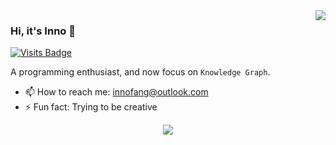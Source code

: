<a href="#">
<img align="right" src="https://github-readme-stats.vercel.app/api?username=InnoFang&show_icons=true&hide_border=true&hide=["contribs"]&icon_color=3F51B5&title_color=D4AC0D">
</a>

### Hi, it's Inno 👋

[![Visits Badge](https://badges.pufler.dev/visits/innofang/innofang)](https://badges.innofang.dev)

A programming enthusiast, and now focus on `Knowledge Graph`.

- 📫 How to reach me: <innofang@outlook.com>
- ⚡ Fun fact: Trying to be creative

<p align="center">
<img src="https://badges.pufler.dev/visits/innofang/innofang">
</p>
